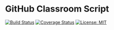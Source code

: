# GitHub Classroom Script

[![Build Status](https://travis-ci.org/Grayson-Orr/github-classroom-script.svg?branch=master)](https://travis-ci.org/Grayson-Orr/github-classroom-script) [![Coverage Status](https://coveralls.io/repos/github/Grayson-Orr/github-classroom-script/badge.svg?branch=master)](https://coveralls.io/github/Grayson-Orr/github-classroom-script?branch=master) [![License: MIT](https://img.shields.io/badge/License-MIT-yellow.svg)](https://opensource.org/licenses/MIT)
